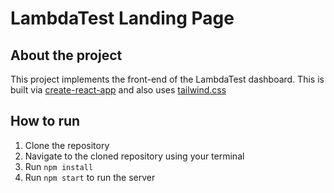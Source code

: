 # LambdaTest Landing Page

## About the project
This project implements the front-end of the LambdaTest dashboard. This is built via [create-react-app](https://reactjs.org/docs/create-a-new-react-app.html) and also uses [tailwind.css](https://tailwindcss.com/)

## How to run
1. Clone the repository
2. Navigate to the cloned repository using your terminal
3. Run `npm install`
4. Run `npm start` to run the server